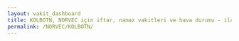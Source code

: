 ```yaml
---
layout: vakit_dashboard
title: KOLBOTN, NORVEC için iftar, namaz vakitleri ve hava durumu - ilçe/eyalet seç
permalink: /NORVEC/KOLBOTN/
---
```


<script type="text/javascript">
  var GLOBAL_COUNTRY = 'NORVEC';
  var GLOBAL_CITY = 'KOLBOTN';
  var GLOBAL_STATE = '';
  var lat = 72;
  var lon = 21;
</script>
